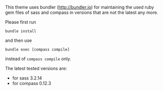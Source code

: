 This theme uses bundler (http://bundler.io) for maintaining the used
ruby gem files of sass and compass in versions that are not the latest any more.

Please first run

```bundle install```

and then use

```bundle exec [compass compile]```

instead of ```compass compile``` only.

The latest tested versions are:  
- for sass 3.2.14  
- for compass 0.12.3
